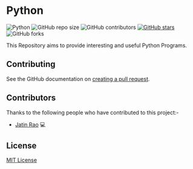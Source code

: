 # Python

![Python](https://img.shields.io/badge/Python-3.0+-brightgreen.svg)
![GitHub repo size](https://img.shields.io/github/repo-size/jatinnr/Python)
![GitHub contributors](https://img.shields.io/github/contributors/jatinnr/Python)
[![GitHub stars](https://img.shields.io/github/stars/jatinnr/Python.svg)](https://github.com/jatinnr/Python/stargazers)
![GitHub forks](https://img.shields.io/github/forks/jatinnr/Python.svg)

This Repository aims to provide interesting and useful Python Programs.

## Contributing

See the GitHub documentation on [creating a pull request](https://help.github.com/en/github/collaborating-with-issues-and-pull-requests/creating-a-pull-request).

## Contributors

Thanks to the following people who have contributed to this project:-

* [Jatin Rao](https://github.com/jatinnr) 💻

## License

[MIT License](https://github.com/jatinnr/Python/blob/master/LICENSE)
